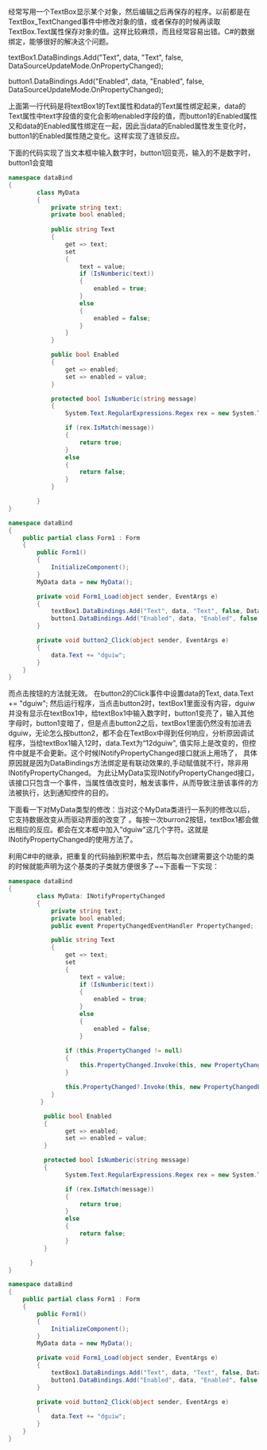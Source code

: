 经常写用一个TextBox显示某个对象，然后编辑之后再保存的程序。以前都是在TextBox_TextChanged事件中修改对象的值，或者保存的时候再读取TextBox.Text属性保存对象的值。这样比较麻烦，而且经常容易出错。C#的数据绑定，能够很好的解决这个问题。

textBox1.DataBindings.Add("Text", data, "Text", false, DataSourceUpdateMode.OnPropertyChanged);

button1.DataBindings.Add("Enabled", data, "Enabled", false, DataSourceUpdateMode.OnPropertyChanged);

上面第一行代码是将textBox1的Text属性和data的Text属性绑定起来，data的Text属性中text字段值的变化会影响enabled字段的值，而button1的Enabled属性又和data的Enabled属性绑定在一起，因此当data的Enabled属性发生变化时，button1的Enabled属性随之变化。这样实现了连锁反应。

下面的代码实现了当文本框中输入数字时，button1回变亮，输入的不是数字时，button1会变暗

```C#
namespace dataBind
{
        class MyData
        {
            private string text;
            private bool enabled;
        
            public string Text
            {
                get => text;
                set
                {
                    text = value;
                    if (IsNumberic(text))
                    {
                        enabled = true;
                    }
                    else
                    {
                        enabled = false;
                    }
                }
            }

            public bool Enabled
            {
                get => enabled;
                set => enabled = value;
            }

            protected bool IsNumberic(string message)
            {
                System.Text.RegularExpressions.Regex rex = new System.Text.RegularExpressions.Regex(@"^\d+$");

                if (rex.IsMatch(message))
                {
                    return true;
                }
                else
                {
                    return false;
                }
            }

        }
}
```



```c#
namespace dataBind
{
    public partial class Form1 : Form
    {
        public Form1()
        {
            InitializeComponent();
        }
        MyData data = new MyData();

        private void Form1_Load(object sender, EventArgs e)
        {
            textBox1.DataBindings.Add("Text", data, "Text", false, DataSourceUpdateMode.OnPropertyChanged);
            button1.DataBindings.Add("Enabled", data, "Enabled", false, DataSourceUpdateMode.OnPropertyChanged);
        }

        private void button2_Click(object sender, EventArgs e)
        {
            data.Text += "dguiw";
        }
    }
}
```

而点击按钮的方法就无效。  在button2的Click事件中设置data的Text,  data.Text += "dguiw";  然后运行程序，当点击button2时，textBox1里面没有内容，dguiw并没有显示在textBox1中，给textBox1中输入数字时，button1变亮了，输入其他字母时，button1变暗了，但是点击button2之后，textBox1里面仍然没有加进去dguiw，无论怎么按button2，都不会在TextBox中得到任何响应，分析原因调试程序，当给textBox1输入12时，data.Text为“12dguiw",   值实际上是改变的，但控件中就是不会更新。这个时候INotifyPropertyChanged接口就派上用场了， 具体原因就是因为DataBindings方法绑定是有联动效果的,手动赋值就不行，除非用INotifyPropertyChanged。  为此让MyData实现INotifyPropertyChanged接口，该接口只包含一个事件，当属性值改变时，触发该事件，从而导致注册该事件的方法被执行，达到通知控件的目的。

下面看一下对MyData类型的修改：当对这个MyData类进行一系列的修改以后，它支持数据改变从而驱动界面的改变了 。每按一次burron2按钮，textBox1都会做出相应的反应。都会在文本框中加入”dguiw"这几个字符。这就是INotifyPropertyChanged的使用方法了。                                                                                                                                                                                                                                                                    

利用C#中的继承，把重复的代码抽到积累中去，然后每次创建需要这个功能的类的时候就能声明为这个基类的子类就方便很多了~~下面看一下实现：                                                                                                                                                                                                                                                                     

```c#
namespace dataBind
{
        class MyData: INotifyPropertyChanged
        {
            private string text;
            private bool enabled;
            public event PropertyChangedEventHandler PropertyChanged;

            public string Text
            {
                get => text;
                set
                {
                    text = value;
                    if (IsNumberic(text))
                    {
                        enabled = true;
                    }
                    else
                    {
                        enabled = false;
                    }

                if (this.PropertyChanged != null)
                {
                    this.PropertyChanged.Invoke(this, new PropertyChangedEventArgs("Text"));
                }

                this.PropertyChanged?.Invoke(this, new PropertyChangedEventArgs("Text"));
            }
         }

          public bool Enabled
          {
                get => enabled;
                set => enabled = value;
          }

          protected bool IsNumberic(string message)
          {
                System.Text.RegularExpressions.Regex rex = new System.Text.RegularExpressions.Regex(@"^\d+$");

                if (rex.IsMatch(message))
                {
                    return true;
                }
                else
                {
                    return false;
                }
          }

      }
}

```

```c#
namespace dataBind
{
    public partial class Form1 : Form
    {
        public Form1()
        {
            InitializeComponent();
        }
        MyData data = new MyData();

        private void Form1_Load(object sender, EventArgs e)
        {
            textBox1.DataBindings.Add("Text", data, "Text", false, DataSourceUpdateMode.OnPropertyChanged);
            button1.DataBindings.Add("Enabled", data, "Enabled", false, DataSourceUpdateMode.OnPropertyChanged);
        }

        private void button2_Click(object sender, EventArgs e)
        {
            data.Text += "dguiw";
        }
    }
}
```

